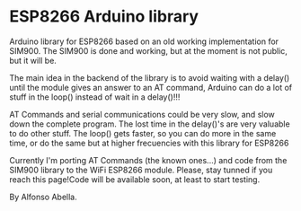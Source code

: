 ESP8266 Arduino library
=======================

Arduino library for ESP8266 based on an old working implementation for SIM900. The SIM900 is done and working, but at the moment is not public, but it will be.

The main idea in the backend of the library is to avoid waiting with a delay() until the module gives an answer to an AT command, Arduino can do a lot of stuff in the loop() instead of wait in a delay()!!!

AT Commands and serial communications could be very slow, and slow down the complete program. The lost time in the delay()'s are very valuable to do other stuff. The loop() gets faster, so you can do more in the same time, or do the same but at higher frecuencies with this library for ESP8266

Currently I'm porting AT Commands (the known ones...) and code from the SIM900 library to the WiFi ESP8266 module. Please, stay tunned if you reach this page!Code will be available soon, at least to start testing.


By Alfonso Abella.
